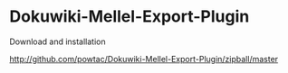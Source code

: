 Dokuwiki-Mellel-Export-Plugin
=============================
Download and installation

 
  http://github.com/powtac/Dokuwiki-Mellel-Export-Plugin/zipball/master

